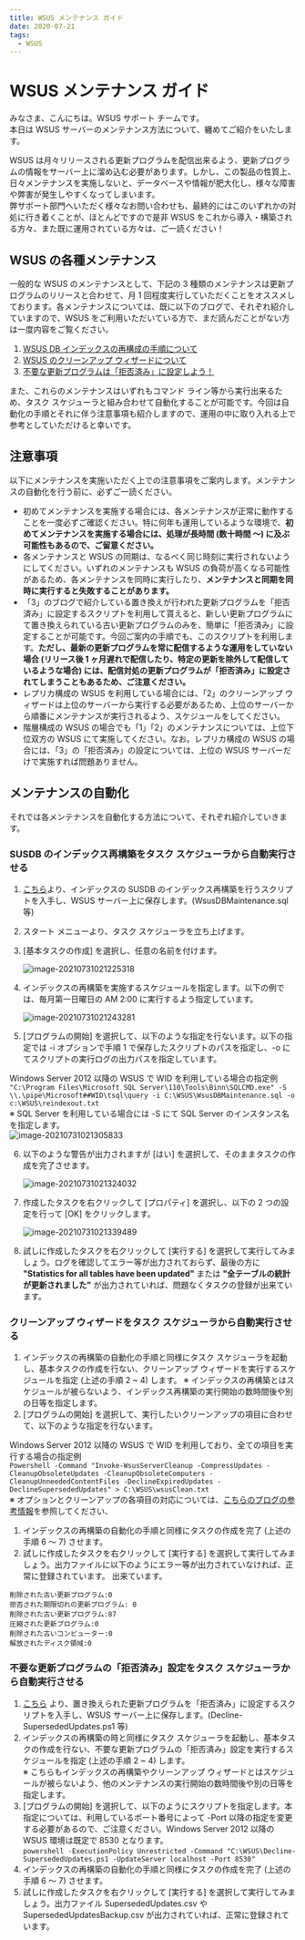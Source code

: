 ```yaml
---
title: WSUS メンテナンス ガイド
date: 2020-07-21
tags:
  - WSUS
---
```


# WSUS メンテナンス ガイド
みなさま、こんにちは。WSUS サポート チームです。  
本日は WSUS サーバーのメンテナンス方法について、纏めてご紹介をいたします。

WSUS は月々リリースされる更新プログラムを配信出来るよう、更新プログラムの情報をサーバー上に溜め込む必要があります。しかし、この製品の性質上、日々メンテナンスを実施しないと、データベースや情報が肥大化し、様々な障害や弊害が発生しやすくなってしまいます。  
弊サポート部門へいただく様々なお問い合わせも、最終的にはこのいずれかの対処に行き着くことが、ほとんどですので是非 WSUS をこれから導入・構築される方々、また既に運用されている方々は、ご一読ください！

## WSUS の各種メンテナンス
一般的な WSUS のメンテナンスとして、下記の 3 種類のメンテナンスは更新プログラムのリリースと合わせて、月 1 回程度実行していただくことをオススメしております。各メンテナンスについては、既に以下のブログで、それぞれ紹介していますので、WSUS をご利用いただいている方で、まだ読んだことがない方は一度内容をご覧ください。

1. [WSUS DB インデックスの再構成の手順について](https://jpmem.github.io/blog/wsus/2014-03-05_01/)
2. [WSUS のクリーンアップ ウィザードについて](https://jpmem.github.io/blog/wsus/2017-12-05_01/)
3. [不要な更新プログラムは「拒否済み」に設定しよう！](https://jpmem.github.io/blog/wsus/2017-12-11_01/)

また、これらのメンテナンスはいずれもコマンド ライン等から実行出来るため、タスク スケジューラと組み合わせて自動化することが可能です。今回は自動化の手順とそれに伴う注意事項も紹介しますので、運用の中に取り入れる上で参考としていただけると幸いです。

## 注意事項

以下にメンテナンスを実施いただく上での注意事項をご案内します。メンテナンスの自動化を行う前に、必ずご一読ください。

- 初めてメンテナンスを実施する場合には、各メンテナンスが正常に動作することを一度必ずご確認ください。特に何年も運用しているような環境で、**初めてメンテナンスを実施する場合には、処理が長時間 (数十時間 ～) に及ぶ可能性もあるので、ご留意ください。** 
- 各メンテナンスと WSUS の同期は、なるべく同じ時刻に実行されないようにしてください。いずれのメンテナンスも WSUS の負荷が高くなる可能性があるため、各メンテナンスを同時に実行したり、**メンテナンスと同期を同時に実行すると失敗することがあります。**
- 「3」のブログで紹介している置き換えが行われた更新プログラムを「拒否済み」に設定するスクリプトを利用して貰えると、新しい更新プログラムにて置き換えられている古い更新プログラムのみを、簡単に「拒否済み」に設定することが可能です。今回ご案内の手順でも、このスクリプトを利用します。**ただし、最新の更新プログラムを常に配信するような運用をしていない場合 (リリース後 1 ヶ月遅れで配信したり、特定の更新を除外して配信しているような場合) には、配信対処の更新プログラムが「拒否済み」に設定されてしまうこともあるため、ご注意ください。**
- レプリカ構成の WSUS を利用している場合には、「2」のクリーンアップ ウィザードは上位のサーバーから実行する必要があるため、上位のサーバーから順番にメンテナンスが実行されるよう、スケジュールをしてください。 
- 階層構成の WSUS の場合でも「1」「2」のメンテナンスについては、上位下位双方の WSUS にて実施してください。なお。レプリカ構成の WSUS の場合には、「3」の「拒否済み」の設定については、上位の WSUS サーバーだけで実施すれば問題ありません。

## メンテナンスの自動化
それでは各メンテナンスを自動化する方法について、それぞれ紹介していきます。

### SUSDB のインデックス再構築をタスク スケジューラから自動実行させる
1. [こちら](https://github.com/microsoft-jpcssmem/WSUS/releases/latest/download/WsusDBMaintenance.sql)より、インデックスの SUSDB のインデックス再構築を行うスクリプトを入手し、WSUS サーバー上に保存します。(WsusDBMaintenance.sql 等)

2. スタート メニューより、タスク スケジューラを立ち上げます。

3. [基本タスクの作成] を選択し、任意の名前を付けます。

   ![image-20210731021225318](2020-07-21_01/image-20210731021225318.png)

4. インデックスの再構築を実施するスケジュールを指定します。以下の例では、毎月第一日曜日の AM 2:00 に実行するよう指定しています。

   ![image-20210731021243281](2020-07-21_01/image-20210731021243281.png)

5. [プログラムの開始] を選択して、以下のような指定を行ないます。以下の指定では -i オプションで手順 1 で保存したスクリプトのパスを指定し、-o にてスクリプトの実行ログの出力パスを指定しています。

Windows Server 2012 以降の WSUS で WID を利用している場合の指定例  
`"C:\Program Files\Microsoft SQL Server\110\Tools\Binn\SQLCMD.exe" -S \\.\pipe\Microsoft##WID\tsql\query -i C:\WSUS\WsusDBMaintenance.sql -o c:\WSUS\reindexout.txt`  
※ SQL Server を利用している場合には -S にて SQL Server のインスタンス名を指定します。  
![image-20210731021305833](2020-07-21_01/image-20210731021305833.png)

6. 以下のような警告が出力されますが [はい] を選択して、そのままタスクの作成を完了させます。

   ![image-20210731021324032](2020-07-21_01/image-20210731021324032.png)

7. 作成したタスクを右クリックして [プロパティ] を選択し、以下の 2 つの設定を行って [OK] をクリックします。

   ![image-20210731021339489](2020-07-21_01/image-20210731021339489.png)

8. 試しに作成したタスクを右クリックして [実行する] を選択して実行してみましょう。ログを確認してエラー等が出力されておらず、最後の方に **"Statistics for all tables have been updated"** または **"全テーブルの統計が更新されました"** が出力されていれば、問題なくタスクの登録が出来ています。

### クリーンアップ ウィザードをタスク スケジューラから自動実行させる
1. インデックスの再構築の自動化の手順と同様にタスク スケジューラを起動し、基本タスクの作成を行ない、クリーンアップ ウィザードを実行するスケジュールを指定 (上述の手順 2 ~ 4) します。
※ インデックスの再構築とはスケジュールが被らないよう、インデックス再構築の実行開始の数時間後や別の日等を指定します。
2. [プログラムの開始] を選択して、実行したいクリーンアップの項目に合わせて、以下のような指定を行ないます。

Windows Server 2012 以降の WSUS で WID を利用しており、全ての項目を実行する場合の指定例  
`Powershell -Command "Invoke-WsusServerCleanup -CompressUpdates -CleanupObsoleteUpdates -CleanupObsoleteComputers -CleanupUnneededContentFiles -DeclineExpiredUpdates -DeclineSupersededUpdates" > C:\WSUS\wsusClean.txt`  
※ オプションとクリーンアップの各項目の対応については、[こちらのブログの参考情報](https://jpmem.github.io/blog/wsus/2017-12-05_01/#%E5%8F%82%E8%80%83%E6%83%85%E5%A0%B1-%E5%AE%9A%E6%9C%9F%E5%AE%9F%E8%A1%8C%E3%81%99%E3%82%8B%E5%A0%B4%E5%90%88%E3%81%AE%E8%87%AA%E5%8B%95%E5%8C%96%E3%81%AE%E6%96%B9%E6%B3%95)を参照してください、

1. インデックスの再構築の自動化の手順と同様にタスクの作成を完了 (上述の手順 6 ～ 7) させます。
2. 試しに作成したタスクを右クリックして [実行する] を選択して実行してみましょう。出力ファイルに以下のようにエラー等が出力されていなければ、正常に登録されています。
出来ています。
```
削除された古い更新プログラム:0
拒否された期限切れの更新プログラム: 0
削除された古い更新プログラム:87
圧縮された更新プログラム:0
削除された古いコンピューター:0
解放されたディスク領域:0
```
### 不要な更新プログラムの「拒否済み」設定をタスク スケジューラから自動実行させる
1. [こちら](https://github.com/microsoft-jpcssmem/WSUS/releases/latest/download/Decline-SupersededUpdates.ps1) より、置き換えられた更新プログラムを「拒否済み」に設定するスクリプトを入手し、WSUS サーバー上に保存します。(Decline-SupersededUpdates.ps1 等)
2. インデックスの再構築の時と同様にタスク スケジューラを起動し、基本タスクの作成を行ない、不要な更新プログラムの「拒否済み」設定を実行するスケジュールを指定 (上述の手順 2 ~ 4) します。  
※ こちらもインデックスの再構築やクリーンアップ ウィザードとはスケジュールが被らないよう、他のメンテナンスの実行開始の数時間後や別の日等を指定します。
3. [プログラムの開始] を選択して、以下のようにスクリプトを指定します。本指定については、利用しているポート番号によって -Port 以降の指定を変更する必要があるので、ご注意ください。Windows Server 2012 以降の WSUS 環境は既定で 8530 となります。  
`powershell -ExecutionPolicy Unrestricted -Command "C:\WSUS\Decline-SupersededUpdates.ps1 -UpdateServer localhost -Port 8530"`  
4. インデックスの再構築の自動化の手順と同様にタスクの作成を完了 (上述の手順 6 ～ 7) させます。
5. 試しに作成したタスクを右クリックして [実行する] を選択して実行してみましょう。出力ファイル SupersededUpdates.csv や SupersededUpdatesBackup.csv が出力されていれば、正常に登録されています。